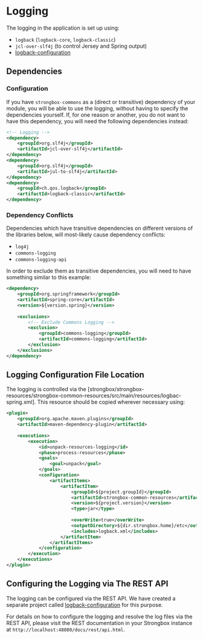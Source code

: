 # Logging

The logging in the application is set up using:

* `logback` (`logback-core`, `logback-classic`)
* `jcl-over-slf4j` (to control Jersey and Spring output)
* [logback-configuration]

## Dependencies

### Configuration

If you have `strongbox-commons` as a (direct or transitive) dependency of your module, you will be able to use the logging, without having to specify the dependencies yourself. If, for one reason or another, you do not want to have this dependency, you will need the following dependencies instead:

```xml
<!-- Logging -->
<dependency>
    <groupId>org.slf4j</groupId>
    <artifactId>jcl-over-slf4j</artifactId>
</dependency>
<dependency>
    <groupId>org.slf4j</groupId>
    <artifactId>jul-to-slf4j</artifactId>
</dependency>
<dependency>
    <groupId>ch.qos.logback</groupId>
    <artifactId>logback-classic</artifactId>
</dependency>
```

### Dependency Conflicts

Dependencies which have transitive dependencies on different versions of the libraries below, will most-likely cause dependency conflicts:

* `log4j`
* `commons-logging`
* `commons-logging-api`

In order to exclude them as transitive dependencies, you will need to have something similar to this example:

```xml
<dependency>
    <groupId>org.springframework</groupId>
    <artifactId>spring-core</artifactId>
    <version>${version.spring}</version>
    
    <exclusions>
        <!-- Exclude Commons Logging -->
        <exclusion>
            <groupId>commons-logging</groupId>
            <artifactId>commons-logging</artifactId>
        </exclusion>
    </exclusions>
</dependency>
```

## Logging Configuration File Location

The logging is controlled via the [strongbox/strongbox-resources/strongbox-common-resources/src/main/resources/logbac-spring.xml]. 
This resource should be copied wherever necessary using:

```xml
<plugin>
    <groupId>org.apache.maven.plugins</groupId>
    <artifactId>maven-dependency-plugin</artifactId>
    
    <executions>
        <execution>
            <id>unpack-resources-logging</id>
            <phase>process-resources</phase>
            <goals>
                <goal>unpack</goal>
            </goals>
            <configuration>
                <artifactItems>
                    <artifactItem>
                        <groupId>${project.groupId}</groupId>
                        <artifactId>strongbox-common-resources</artifactId>
                        <version>${project.version}</version>
                        <type>jar</type>
                        
                        <overWrite>true</overWrite>
                        <outputDirectory>${dir.strongbox.home}/etc</outputDirectory>
                        <includes>logback.xml</includes>
                    </artifactItem>
                </artifactItems>
            </configuration>
        </execution>
    </executions>
</plugin>
```

## Configuring the Logging via The REST API

The logging can be configured via the REST API. We have created a separate project called [logback-configuration] for this purpose.  
  
For details on how to configure the logging and resolve the log files via the REST API, please visit the REST documentation
in your Strongbox instance at `http://localhost:48080/docs/rest/api.html`.


[logback-configuration]: https://github.com/carlspring/logback-configuration
[strongbox/strongbox-resources/strongbox-common-resources/src/main/resources/logback.xml]: https://github.com/strongbox/strongbox/blob/master/strongbox-resources/strongbox-common-resources/src/main/resources/logback-spring.xml
